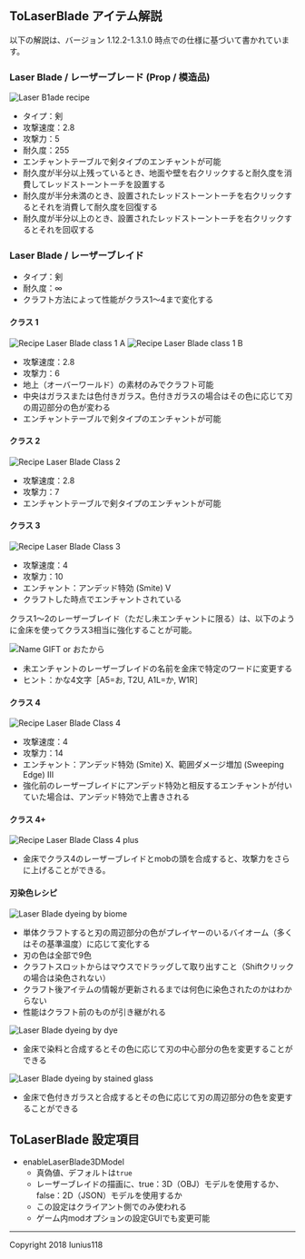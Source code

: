 ## ToLaserBlade アイテム解説

以下の解説は、バージョン 1.12.2-1.3.1.0 時点での仕様に基づいて書かれています。

### Laser Blade / レーザーブレード  (Prop / 模造品)

<img src="img/recipe_laserb1ade.png" title="Laser B1ade recipe">

- タイプ：剣
- 攻撃速度：2.8
- 攻撃力：5
- 耐久度：255
- エンチャントテーブルで剣タイプのエンチャントが可能
- 耐久度が半分以上残っているとき、地面や壁を右クリックすると耐久度を消費してレッドストーントーチを設置する
- 耐久度が半分未満のとき、設置されたレッドストーントーチを右クリックするとそれを消費して耐久度を回復する
- 耐久度が半分以上のとき、設置されたレッドストーントーチを右クリックするとそれを回収する

### Laser Blade / レーザーブレイド

- タイプ：剣
- 耐久度：∞
- クラフト方法によって性能がクラス1～4まで変化する

#### クラス 1

<img src="img/recipe_laserblade_class_1.png" title="Recipe Laser Blade class 1 A"> <img src="img/recipe_laserblade_class_1_dyeing.png" title="Recipe Laser Blade class 1 B">

- 攻撃速度：2.8
- 攻撃力：6
- 地上（オーバーワールド）の素材のみでクラフト可能
- 中央はガラスまたは色付きガラス。色付きガラスの場合はその色に応じて刃の周辺部分の色が変わる
- エンチャントテーブルで剣タイプのエンチャントが可能

#### クラス 2

<img src="img/recipe_laserblade_class_2.png" title="Recipe Laser Blade Class 2">

- 攻撃速度：2.8
- 攻撃力：7
- エンチャントテーブルで剣タイプのエンチャントが可能

#### クラス 3

<img src="img/recipe_laserblade_class_3.png" title="Recipe Laser Blade Class 3">

- 攻撃速度：4
- 攻撃力：10
- エンチャント：アンデッド特効 (Smite) V
- クラフトした時点でエンチャントされている

クラス1～2のレーザーブレイド（ただし未エンチャントに限る）は、以下のように金床を使ってクラス3相当に強化することが可能。

<img src="img/recipe_laserblade_class_3_gift_x.png" title="Name GIFT or おたから">

- 未エンチャントのレーザーブレイドの名前を金床で特定のワードに変更する
- ヒント：かな4文字［A5=お, T2U, A1L=か, W1R］

#### クラス 4

<img src="img/recipe_laserblade_class_4.png" title="Recipe Laser Blade Class 4">

- 攻撃速度：4
- 攻撃力：14
- エンチャント：アンデッド特効 (Smite) X、範囲ダメージ増加 (Sweeping Edge) III
- 強化前のレーザーブレイドにアンデッド特効と相反するエンチャントが付いていた場合は、アンデッド特効で上書きされる

#### クラス 4+

<img src="img/recipe_laserblade_class_4_plus.png" title="Recipe Laser Blade Class 4 plus">

- 金床でクラス4のレーザーブレイドとmobの頭を合成すると、攻撃力をさらに上げることができる。

#### 刃染色レシピ

<img src="img/recipe_laserblade_biome_dyeing.png" title="Laser Blade dyeing by biome">

- 単体クラフトすると刃の周辺部分の色がプレイヤーのいるバイオーム（多くはその基準温度）に応じて変化する
- 刃の色は全部で9色
- クラフトスロットからはマウスでドラッグして取り出すこと（Shiftクリックの場合は染色されない）
- クラフト後アイテムの情報が更新されるまでは何色に染色されたのかはわからない
- 性能はクラフト前のものが引き継がれる

<img src="img/recipe_laserblade_anvil_dyeing_1.png" title="Laser Blade dyeing by dye">

- 金床で染料と合成するとその色に応じて刃の中心部分の色を変更することができる


<img src="img/recipe_laserblade_anvil_dyeing_2.png" title="Laser Blade dyeing by stained glass">

- 金床で色付きガラスと合成するとその色に応じて刃の周辺部分の色を変更することができる

## ToLaserBlade 設定項目

- enableLaserBlade3DModel
  - 真偽値、デフォルトは`true`
  - レーザーブレイドの描画に、true：3D（OBJ）モデルを使用するか、false：2D（JSON）モデルを使用するか
  - この設定はクライアント側でのみ使われる
  - ゲーム内modオプションの設定GUIでも変更可能

---
Copyright 2018 Iunius118
